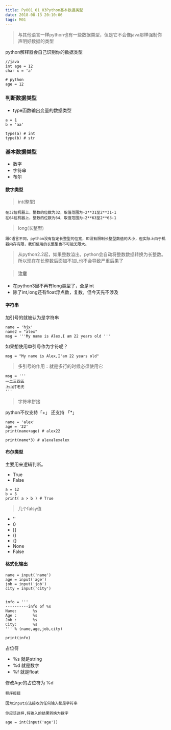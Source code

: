 ```yaml
---
title: Py001_01_03Python基本数据类型
date: 2018-08-13 20:10:06
tags: M01
---
```


> 与其他语言一样python也有一些数据类型，但是它不会像java那样强制你声明好数据的类型

python解释器会自己识别你的数据类型

```
//java
int age = 12
char x = 'a'

# python
age = 12
```
### 判断数据类型

- type函数输出变量的数据类型

```
a = 1
b = 'aa'

type(a) # int
type(b) # str
```

### 基本数据类型

- 数字
- 字符串
- 布尔

#### 数字类型

> int(整型)

```
在32位机器上，整数的位数为32，取值范围为-2**31至2**31-1
在64位机器上，整数的位数为64，取值范围为-2**63至2**63-1
```

> long(长整型)

```
跟C语言不同，python没有指定长整型的位宽，即没有限制长整型数值的大小，但实际上由于机器内存有限，我们使用的长整型也不可能无限大。
```

> 从python2.2起，如果整数溢出，python会自动将整数数据转换为长整数。所以现在在长整数后面加不加L也不会导致严重后果了

> #### 注意

- 在python3里不再有long类型了，全是int
- 除了int,long还有float浮点数，复数，但今天先不涉及

#### 字符串

加引号的就被认为是字符串

```
name = 'hjx'
name2 = "alex"
msg = '''My name is Alex,I am 22 years old '''
```

如果想使用单引号作为字符呢？

```
msg = "My name is Alex,I'am 22 years old"
```

> 多引号的作用：就是多行的时候必须使用它

```
msg = '''
一二三四五
上山打老虎
'''
```

> 字符串拼接

python不仅支持「+」 还支持 「*」

```
name = 'alex'
age = '22'
print(name+age) # alex22

print(name*3) # alexalexalex
```

#### 布尔类型

主要用来逻辑判断。

- True
- False

```
a = 12
b = 5
print( a > b ) # True
```

> 几个falsy值

- ''
- 0
- []
- ()
- {}
- None
- False

#### 格式化输出

```
name = input('name')
age = input('age')
job = input('job')
city = input('city')


info = '''
----------info of %s
Name:       %s
Age :       %s
Job :       %s
City:       %s
''' % (name,age,job,city)

print(info)
```

占位符

- %s 就是string
- %d 就是数字
- %f 就是float

修改Age的占位符为 %d

```
程序报错

因为input方法接收的任何输入都是字符串

你应该这样,将输入的结果转换为数字

age = int(input('age'))
```